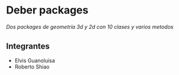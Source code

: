 # **Deber packages**
###### Dos packages de geometría 3d y 2d con 10 clases y varios metodos
## Integrantes
- Elvis Guanoluisa
- Roberto Shiao
